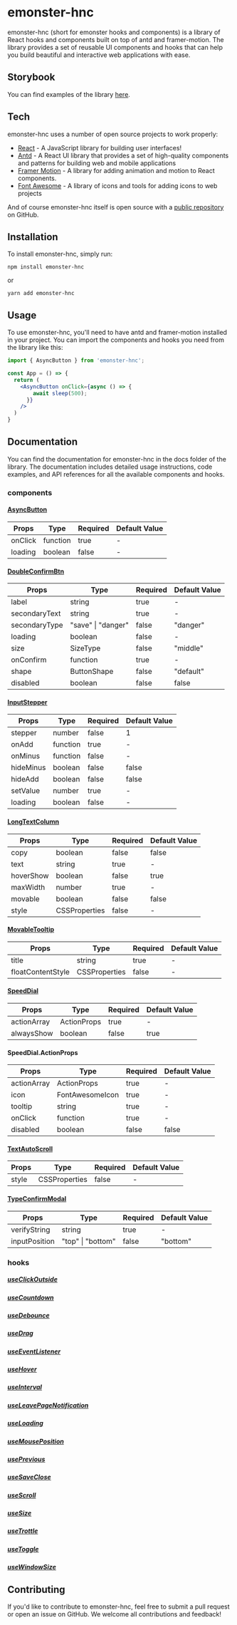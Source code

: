 # emonster-hnc

emonster-hnc (short for emonster hooks and components) is a library of React hooks and components built on top of antd and framer-motion. The library provides a set of reusable UI components and hooks that can help you build beautiful and interactive web applications with ease.

## Storybook

You can find examples of the library [here][storybook].

## Tech

emonster-hnc uses a number of open source projects to work properly:

- [React][react] - A JavaScript library for building user interfaces!
- [Antd][antd] - A React UI library that provides a set of high-quality components and patterns for building web and mobile applications
- [Framer Motion][framer-motion] - A library for adding animation and motion to React components.
- [Font Awesome][font-awesome] - A library of icons and tools for adding icons to web projects

And of course emonster-hnc itself is open source with a [public repository][github] on GitHub.

## Installation

To install emonster-hnc, simply run:

    npm install emonster-hnc

or

    yarn add emonster-hnc

## Usage

To use emonster-hnc, you'll need to have antd and framer-motion installed in your project. You can import the components and hooks you need from the library like this:

```jsx
import { AsyncButton } from 'emonster-hnc';

const App = () => {
  return (
    <AsyncButton onClick={async () => {
        await sleep(500);
      }} 
    />
  )
}
```

## Documentation

You can find the documentation for emonster-hnc in the docs folder of the library. The documentation includes detailed usage instructions, code examples, and API references for all the available components and hooks.

### components

#### [AsyncButton](https://63ed98bdfdd4823a325643f3-lhqbjjxcid.chromatic.com/?path=/story/components-asyncbutton--default)

| Props   | Type     | Required | Default Value |
|---------|----------|----------|---------------|
| onClick | function | true     | -             |
| loading | boolean  | false    | -             |

#### [DoubleConfirmBtn](https://63ed98bdfdd4823a325643f3-lhqbjjxcid.chromatic.com/?path=/story/components-doubleconfirmbtn--default)

| Props         | Type                   | Required | Default Value |
|---------------|------------------------|--------|-------------|
| label         | string                 | true   | -           |
| secondaryText | string                 | true   | -           |
| secondaryType | "save" &#124; "danger" | false  | "danger"    |
| loading       | boolean                | false  | -           |
| size          | SizeType               | false  | "middle"    |
| onConfirm     | function               | true   | -           |
| shape         | ButtonShape            | false  | "default"   |
| disabled      | boolean                | false  | false       |

#### [InputStepper](https://63ed98bdfdd4823a325643f3-hlkpxebdcw.chromatic.com/?path=/story/components-inputstepper--default)

| Props     | Type     | Required | Default Value |
|-----------|----------|----------|---------------|
| stepper   | number   | false    | 1             |
| onAdd     | function | true     | -             |
| onMinus   | function | false    | -             |
| hideMinus | boolean  | false    | false         |
| hideAdd   | boolean  | false    | false         |
| setValue  | number   | true     | -             |
| loading   | boolean  | false    | -             |


#### [LongTextColumn](https://63ed98bdfdd4823a325643f3-lhqbjjxcid.chromatic.com/?path=/story/components-longtextcolumn--default)

| Props     | Type          | Required | Default Value |
|-----------|---------------|----------|---------------|
| copy      | boolean       | false    | false         |
| text      | string        | true     | -             |
| hoverShow | boolean       | false    | true         |
| maxWidth  | number        | true     | -             |
| movable   | boolean       | false    | false         |
| style     | CSSProperties | false    | -             |


#### [MovableTooltip](https://63ed98bdfdd4823a325643f3-lhqbjjxcid.chromatic.com/?path=/story/components-movabletooltip--default)

| Props             | Type          | Required | Default Value |
|-------------------|---------------|----------|---------------|
| title             | string        | true     | -             |
| floatContentStyle | CSSProperties | false    | -             |


#### [SpeedDial](https://63ed98bdfdd4823a325643f3-lhqbjjxcid.chromatic.com/?path=/story/components-speeddial--default)

| Props       | Type        | Required | Default Value |
|-------------|-------------|----------|---------------|
| actionArray | ActionProps | true     | -             |
| alwaysShow  | boolean     | false    | true          |


#### SpeedDial.ActionProps

| Props       | Type            | Required | Default Value |
|-------------|-----------------|----------|---------------|
| actionArray | ActionProps     | true     | -             |
| icon        | FontAwesomeIcon | true     | -             |
| tooltip     | string          | true     | -             |
| onClick     | function        | true     | -             |
| disabled    | boolean         | false    | false         |


#### [TextAutoScroll](https://63ed98bdfdd4823a325643f3-lhqbjjxcid.chromatic.com/?path=/story/components-textautoscroll--default)

| Props | Type           | Required | Default Value |
|-------|----------------|----------|---------------|
| style | CSSProperties  | false    | -             |

#### [TypeConfirmModal](https://63ed98bdfdd4823a325643f3-hlkpxebdcw.chromatic.com/?path=/story/components-typeconfirmmodal--default)

| Props         | Type                  | Required | Default Value |
|---------------|-----------------------|----------|---------------|
| verifyString  | string                | true     | -             |
| inputPosition | "top" &#124; "bottom" | false    | "bottom"      |

### hooks

##### [useClickOutside](https://63ed98bdfdd4823a325643f3-lhqbjjxcid.chromatic.com/?path=/story/hooks-useclickoutside--default)
##### [useCountdown](https://63ed98bdfdd4823a325643f3-hlkpxebdcw.chromatic.com/?path=/story/hooks-usecountdown--default)
##### [useDebounce](https://63ed98bdfdd4823a325643f3-lhqbjjxcid.chromatic.com/?path=/story/hooks-usedebounce--default)
##### [useDrag](https://63ed98bdfdd4823a325643f3-jjqmnyvhul.chromatic.com/?path=/story/hooks-usedrag--default)
##### [useEventListener](https://63ed98bdfdd4823a325643f3-hlkpxebdcw.chromatic.com/?path=/story/hooks-useeventlistener--default)
##### [useHover](https://63ed98bdfdd4823a325643f3-hlkpxebdcw.chromatic.com/?path=/story/hooks-usehover--default)
##### [useInterval](https://63ed98bdfdd4823a325643f3-hlkpxebdcw.chromatic.com/?path=/story/hooks-useinterval--default)
##### [useLeavePageNotification](https://63ed98bdfdd4823a325643f3-hjotyfkise.chromatic.com/?path=/story/hooks-useleavepagenotification--default)
##### [useLoading](https://63ed98bdfdd4823a325643f3-hjotyfkise.chromatic.com/?path=/story/hooks-useloading--single-action)
##### [useMousePosition](https://63ed98bdfdd4823a325643f3-lhqbjjxcid.chromatic.com/?path=/story/hooks-usemouseposition--default)
##### [usePrevious](https://63ed98bdfdd4823a325643f3-hlkpxebdcw.chromatic.com/?path=/story/hooks-useprevious--default)
##### [useSaveClose](http://localhost:6006/?path=/story/hooks-usesaveclose--default)
##### [useScroll](https://63ed98bdfdd4823a325643f3-hlkpxebdcw.chromatic.com/?path=/story/hooks-usescroll--default)
##### [useSize](http://localhost:6006/?path=/story/hooks-usesize--default)
##### [useTrottle](https://63ed98bdfdd4823a325643f3-lhqbjjxcid.chromatic.com/?path=/story/hooks-usethrottle--default)
##### [useToggle](https://63ed98bdfdd4823a325643f3-lhqbjjxcid.chromatic.com/?path=/story/hooks-usetoggle--default)
##### [useWindowSize](https://63ed98bdfdd4823a325643f3-hjotyfkise.chromatic.com/?path=/story/hooks-usewindowsize--default)

## Contributing
If you'd like to contribute to emonster-hnc, feel free to submit a pull request or open an issue on GitHub. We welcome all contributions and feedback!

[//]: # (These are reference links used in the body of this note and get stripped out when the markdown processor does its job. There is no need to format nicely because it shouldn't be seen. Thanks SO - http://stackoverflow.com/questions/4823468/store-comments-in-markdown-syntax)

[github]: <https://github.com/patrickxunuo/emonster-hnc>
[react]: <https://reactjs.org/>
[antd]: <https://ant.design/>
[framer-motion]: <https://www.framer.com/motion/>
[font-awesome]: <https://fontawesome.com/>
[storybook]: <https://63ed98bdfdd4823a325643f3-dknjmmpyzy.chromatic.com/>


